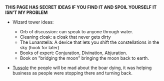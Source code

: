 **THIS PAGE HAS SECRET IDEAS IF YOU FIND IT AND SPOIL YOURSELF IT ISN'T MY PROBLEM**

* Wizard tower ideas: 
	* Orb of discussion: can speak to anyone through water.
	* Cleaning cloak: a cloak that never gets dirty
	* The Lunarstella: A device that lets you shift the constellations in the sky (hook for later)
	* Books of expert: Conjuration, Divination, Abjuration.
	* Book on "bridging the moon" bringing the moon back to earth.

* [Tussole](Tussole) the people will be mad about the boar dying, it was helping business as people were stopping there and turning back. 




